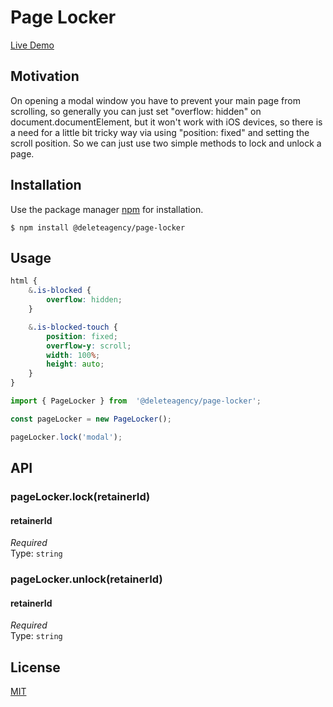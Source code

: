 # Page Locker

[Live Demo](https://delete-agency.github.io/page-locker/)

## Motivation

On opening a modal window you have to prevent your main page from scrolling, so generally you can just set "overflow: hidden" on document.documentElement, but it won't work with iOS devices, so there is a need for a little bit tricky way via using "position: fixed" and setting the scroll position. So we can just use two simple methods to lock and unlock a page.

## Installation

Use the package manager [npm](https://docs.npmjs.com/about-npm/) for installation.

```
$ npm install @deleteagency/page-locker
```

## Usage

```scss
html {
    &.is-blocked {
        overflow: hidden;
    }

    &.is-blocked-touch {
        position: fixed;
        overflow-y: scroll;
        width: 100%;
        height: auto;
    }
}
```

```js
import { PageLocker } from  '@deleteagency/page-locker';

const pageLocker = new PageLocker();

pageLocker.lock('modal');
```


## API


### pageLocker.lock(retainerId)

#### retainerId

*Required*<br>
Type: `string`

### pageLocker.unlock(retainerId)

#### retainerId

*Required*<br>
Type: `string`

## License
[MIT](https://choosealicense.com/licenses/mit/)
